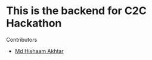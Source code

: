 <h1>This is the backend for C2C Hackathon</h1>

Contributors
- [ Md Hishaam Akhtar ](https://github.com/mdhishaamakhtar)